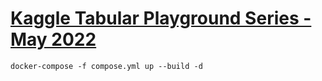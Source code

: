# [Kaggle Tabular Playground Series - May 2022](https://www.kaggle.com/competitions/tabular-playground-series-may-2022/overview)

`docker-compose -f compose.yml up --build -d`